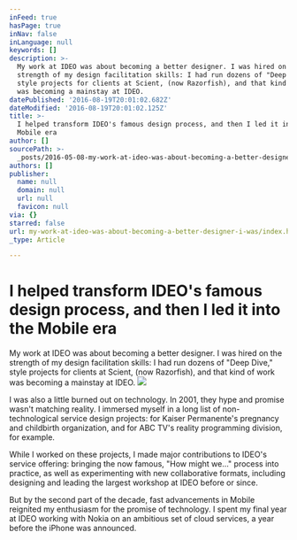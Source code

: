 ```yaml
---
inFeed: true
hasPage: true
inNav: false
inLanguage: null
keywords: []
description: >-
  My work at IDEO was about becoming a better designer. I was hired on the
  strength of my design facilitation skills: I had run dozens of "Deep Dive,"
  style projects for clients at Scient, (now Razorfish), and that kind of work
  was becoming a mainstay at IDEO.
datePublished: '2016-08-19T20:01:02.682Z'
dateModified: '2016-08-19T20:01:02.125Z'
title: >-
  I helped transform IDEO's famous design process, and then I led it into the
  Mobile era
author: []
sourcePath: >-
  _posts/2016-05-08-my-work-at-ideo-was-about-becoming-a-better-designer-i-was.md
authors: []
publisher:
  name: null
  domain: null
  url: null
  favicon: null
via: {}
starred: false
url: my-work-at-ideo-was-about-becoming-a-better-designer-i-was/index.html
_type: Article

---
```

# I helped transform IDEO's famous design process, and then I led it into the Mobile era

My work at IDEO was about becoming a better designer. I was hired on the strength of my design facilitation skills: I had run dozens of "Deep Dive," style projects for clients at Scient, (now Razorfish), and that kind of work was becoming a mainstay at IDEO.
![](https://the-grid-user-content.s3-us-west-2.amazonaws.com/6bfb2add-4824-49d6-9bf5-14629ce421cf.jpg)

I was also a little burned out on technology. In 2001, they hype and promise wasn't matching reality. I immersed myself in a long list of non-technological service design projects: for Kaiser Permanente's pregnancy and childbirth organization, and for ABC TV's reality programming division, for example.

While I worked on these projects, I made major contributions to IDEO's service offering: bringing the now famous, "How might we..." process into practice, as well as experimenting with new collaborative formats, including designing and leading the largest workshop at IDEO before or since.

But by the second part of the decade, fast advancements in Mobile reignited my enthusiasm for the promise of technology. I spent my final year at IDEO working with Nokia on an ambitious set of cloud services, a year before the iPhone was announced.